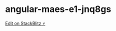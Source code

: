 # angular-maes-e1-jnq8gs

[Edit on StackBlitz ⚡️](https://stackblitz.com/edit/angular-maes-e1-jnq8gs)